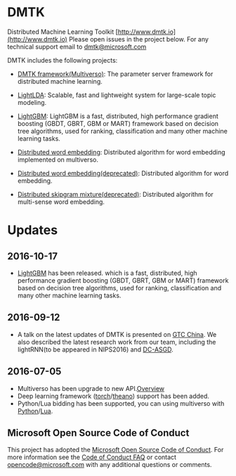 
# DMTK

Distributed Machine Learning Toolkit [http://www.dmtk.io](http://www.dmtk.io)
Please open issues in the project below. For any technical support email to [dmtk@microsoft.com](mailto:dmtk@microsoft.com)

DMTK includes the following projects:
* [DMTK framework(Multiverso)](https://github.com/Microsoft/multiverso): The parameter server framework for distributed machine learning.
* [LightLDA](https://github.com/Microsoft/lightlda): Scalable, fast and lightweight system for large-scale topic modeling.
* [LightGBM](https://github.com/Microsoft/lightGBM): LightGBM is a fast, distributed, high performance gradient boosting (GBDT, GBRT, GBM or MART) framework based on decision tree algorithms, used for ranking, classification and many other machine learning tasks. 
* [Distributed word embedding](https://github.com/Microsoft/multiverso/tree/master/Applications/WordEmbedding): Distributed algorithm for word embedding implemented on multiverso.

* [Distributed word embedding(deprecated)](https://github.com/Microsoft/distributed_word_embedding): Distributed algorithm for word embedding.
* [Distributed skipgram mixture(deprecated)](https://github.com/Microsoft/distributed_skipgram_mixture): Distributed algorithm for multi-sense word embedding. 


# Updates
## 2016-10-17 
* [LightGBM](https://github.com/Microsoft/lightGBM) has been released. which is a fast, distributed, high performance gradient boosting (GBDT, GBRT, GBM or MART) framework based on decision tree algorithms, used for ranking, classification and many other machine learning tasks. 

## 2016-09-12
* A talk on the latest updates of DMTK is presented on [GTC China](http://www.gputechconf.cn/page/home.html). We also described the latest research work from our team, including the lightRNN(to be appeared in NIPS2016) and [DC-ASGD](https://arxiv.org/abs/1609.08326). 

## 2016-07-05 
* Multiverso has been upgrade to new API.[Overview](https://github.com/Microsoft/multiverso/wiki/Overview)
* Deep learning framework ([torch](https://github.com/Microsoft/multiverso/wiki/Multiverso-Torch-Binding-Benchmark)/[theano](https://github.com/Microsoft/multiverso/wiki/Multiverso-Python-Binding-Benchmark)) support has been added.
* Python/Lua bidding has been supported, you can using multiverso with [Python](https://github.com/Microsoft/multiverso/wiki/Multiverso-Python-Theano-Lasagne-Binding)/[Lua](https://github.com/Microsoft/multiverso/wiki/Multiverso-Torch-Lua-Binding).



Microsoft Open Source Code of Conduct
------------

This project has adopted the [Microsoft Open Source Code of Conduct](https://opensource.microsoft.com/codeofconduct/). For more information see the [Code of Conduct FAQ](https://opensource.microsoft.com/codeofconduct/faq/) or contact [opencode@microsoft.com](mailto:opencode@microsoft.com) with any additional questions or comments.
